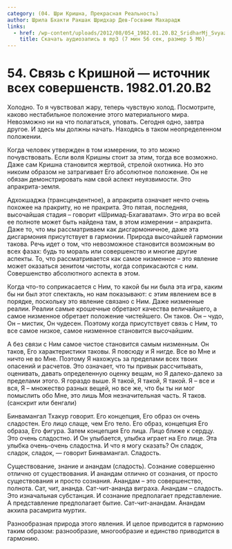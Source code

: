 ```yaml
---
category: (04. Шри Кришна, Прекрасная Реальность)
author: Шрила Бхакти Ракшак Шридхар Дев-Госвами Махарадж
links:
  - href: /wp-content/uploads/2012/08/054_1982.01.20.B2_SridharMj_Svyaz_s_Krishnoy_istochnik_vseh_sovershenstv.mp3
    title: Скачать аудиозапись в mp3 (7 мин 56 сек, размер 5 Мб)
---
```


# 54. Связь с Кришной — источник всех совершенств. 1982.01.20.B2

Холодно. То я чувствовал жару, теперь чувствую холод. Посмотрите, каково нестабильное положение этого материального мира. Невозможно ни на что полагаться, уповать. Сегодня одно, завтра другое. И здесь мы должны начать. Находясь в таком неопределенном положении.

Когда человек утвержден в том измерении, то это можно почувствовать. Если воля Кришны стоит за этим, тогда все возможно. Даже сам Кришна становится жертвой, стрелой охотника. Но это никоим образом не затрагивает Его абсолютное положение. Он не обязан демонстрировать нам свой аспект неуязвимости. Это апракрита-земля.

Адхокшаджа (трансцендентное), а апракрита означает нечто очень похожее на пракриту, но не пракрита. Это пятая, последняя, высочайшая стадия – говорит «Шримад-Бхагаватам». Это игра во всей ее полноте может быть найдена там, в этом измерении – апракрита. Даже то, что мы рассматриваем как дисгармоничное, даже эта дисгармония присутствует в гармонии. Природа высочайшей гармонии такова. Речь идет о том, что невозможное становится возможным во всех фазах: будь то мораль или совершенство и многие другие аспекты. То, что рассматривается как самое низменное – это явление может оказаться зенитом чистоты, когда соприкасаются с ним. Совершенство абсолютного аспекта в этом.

Когда что-то соприкасается с Ним, то какой бы ни была эта игра, каким бы ни был этот спектакль, но нам показывают: с этим явлением все в порядке, поскольку это явление связано с Ним. Даже низменные реалии. Реалии самые крошечные обретают качества величайшего, а самое низменное обретает положение чистейшего. Он таков. Он – чудо, Он – мистик, Он чудесен. Поэтому когда присутствует связь с Ним, то все самое низкое, самое низменное становится высочайшим.

А без связи с Ним самое чистое становится самым низменным. Он таков, Его характеристики таковы. Я повсюду и Я нигде. Все во Мне и ничто не во Мне. Поэтому Я нахожусь за пределами всех твоих опасений и расчетов. Это означает, что ты привык рассчитывать, оценивать, давать определенную оценку вещам, но Я далеко-далеко за пределами этого. Я гораздо выше. Я такой, Я такой, Я такой. Я – все и вся, Я – множество разных вещей, но все же, что бы ты ни мог помыслить обо Мне, это лишь Моя незначительная часть. Я таков. (санскрит или бенгали)

Бинвамангал Тхакур говорит. Его концепция, Его образ он очень сладостен. Его лицо слаще, чем Его тело. Его образ, концепция Его образа, Его фигура. Затем концепция Его лица. Лицо ближе к сердцу. Это очень сладостно. И Он улыбается, улыбка играет на Его лице. Эта улыбка очень-очень сладостна. И что я могу сказать? Он сладок, сладок, сладок, — говорит Бинвамангал. Сладость.

Существование, знание и анандам (сладость). Сознание совершенно отлично от существования. И анандам отлично от сознания, от просто существования и просто сознания. Анандам – это совершенство, полнота. Сат, чит, ананда. Сат-чит-ананда виграха. Анандам – сладость. Это изначальная субстанция. И сознание предполагает представление. А представление предполагает бытие. Сат-чит-анандам. Анандам акхила расамрита муртих.

Разнообразная природа этого явления. И целое приводится в гармонию таким образом: разнообразие, многообразие и единство приводится в гармонию.

